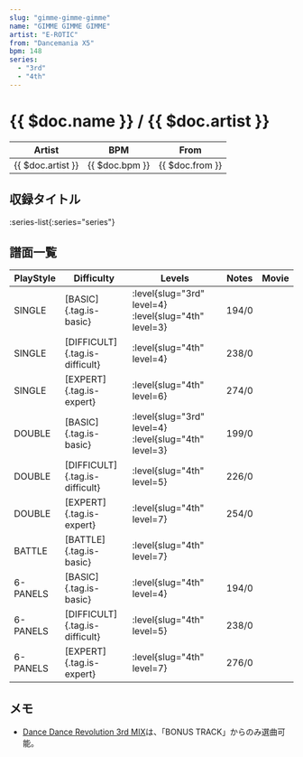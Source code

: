 ```yaml
---
slug: "gimme-gimme-gimme"
name: "GIMME GIMME GIMME"
artist: "E-ROTIC"
from: "Dancemania X5"
bpm: 148
series:
  - "3rd"
  - "4th"
---
```


# {{ $doc.name }} / {{ $doc.artist }}

|Artist|BPM|From|
|------|---|----|
|{{ $doc.artist }}|{{ $doc.bpm }}|{{ $doc.from }}|

## 収録タイトル

:series-list{:series="series"}

## 譜面一覧

|PlayStyle|Difficulty|Levels|Notes|Movie|
|---------|----------|------|-----|-----|
|SINGLE|[BASIC]{.tag.is-basic}|:level{slug="3rd" level=4} :level{slug="4th" level=3}|194/0||
|SINGLE|[DIFFICULT]{.tag.is-difficult}|:level{slug="4th" level=4}|238/0||
|SINGLE|[EXPERT]{.tag.is-expert}|:level{slug="4th" level=6}|274/0||
|DOUBLE|[BASIC]{.tag.is-basic}|:level{slug="3rd" level=4} :level{slug="4th" level=3}|199/0||
|DOUBLE|[DIFFICULT]{.tag.is-difficult}|:level{slug="4th" level=5}|226/0||
|DOUBLE|[EXPERT]{.tag.is-expert}|:level{slug="4th" level=7}|254/0||
|BATTLE|[BATTLE]{.tag.is-basic}|:level{slug="4th" level=7}|||
|6-PANELS|[BASIC]{.tag.is-basic}|:level{slug="4th" level=4}|194/0||
|6-PANELS|[DIFFICULT]{.tag.is-difficult}|:level{slug="4th" level=5}|238/0||
|6-PANELS|[EXPERT]{.tag.is-expert}|:level{slug="4th" level=7}|276/0||

## メモ

- [Dance Dance Revolution 3rd MIX](/series/3rd/)は、「BONUS TRACK」からのみ選曲可能。
